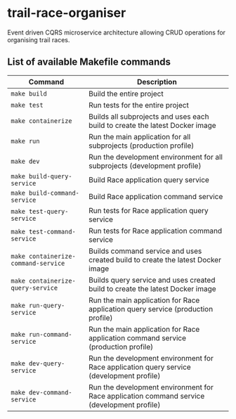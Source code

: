 # trail-race-organiser
Event driven CQRS microservice architecture allowing CRUD operations for organising trail races.

## List of available Makefile commands


| Command                             | Description                                                                              |
|-------------------------------------|------------------------------------------------------------------------------------------|
| `make build`                        | Build the entire project                                                                 |
| `make test`                         | Run tests for the entire project                                                         |
| `make containerize`                 | Builds all subprojects and uses each build to create the latest Docker image             |
| `make run`                          | Run the main application for all subprojects (production profile)                        |
| `make dev`                          | Run the development environment for all subprojects (development profile)                |
| `make build-query-service`          | Build Race application query service                                                     |
| `make build-command-service`        | Build Race application command service                                                   |
| `make test-query-service`           | Run tests for Race application query service                                             |
| `make test-command-service`         | Run tests for Race application command service                                           |
| `make containerize-command-service` | Builds command service and uses created build to create the latest Docker image          |
| `make containerize-query-service`   | Builds query service and uses created build to create the latest Docker image            |
| `make run-query-service`            | Run the main application for Race application query service (production profile)         |
| `make run-command-service`          | Run the main application for Race application command service (production profile)       |
| `make dev-query-service`            | Run the development environment for Race application query service (development profile) |
| `make dev-command-service`          | Run the development environment for Race application command service (development profile) |
